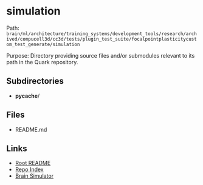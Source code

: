 # simulation

Path: `brain/ml/architecture/training_systems/development_tools/research/archived/compucell3d/cc3d/tests/plugin_test_suite/focalpointplasticitycustom_test_generate/simulation`

Purpose: Directory providing source files and/or submodules relevant to its path in the Quark repository.

## Subdirectories
- __pycache__/

## Files
- README.md

## Links
- [Root README](../../../../../../../../../../../../README.md)
- [Repo Index](../../../../../../../../../../../../repo_index.json)
- [Brain Simulator](../../../../../../../../../../../../brain/architecture/brain_simulator.py)
